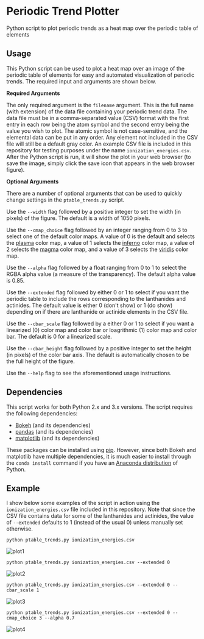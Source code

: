 # Periodic Trend Plotter
Python script to plot periodic trends as a heat map over the periodic table of elements

Usage
-----
This Python script can be used to plot a heat map over an image of the periodic table of elements for easy and automated visualization of periodic trends. The required input and arguments are shown below. 

**Required Arguments**

The only required argument is the `filename` argument. This is the full name (with extension) of the data file containing your periodic trend data. The data file must be in a comma-separated value (CSV) format with the first entry in each row being the atom symbol and the second entry being the value you wish to plot. The atomic symbol is not case-sensitive, and the elemental data can be put in any order. Any element not included in the CSV file will still be a default gray color. An example CSV file is included in this repository for testing purposes under the name `ionization_energies.csv`. After the Python script is run, it will show the plot in your web browser (to save the image, simply click the save icon that appears in the web browser figure).

**Optional Arguments**

There are a number of optional arguments that can be used to quickly change settings in the `ptable_trends.py` script. 

Use the `--width` flag followed by a positive integer to set the width (in pixels) of the figure. The default is a width of 1050 pixels. 

Use the `--cmap_choice` flag followed by an integer ranging from 0 to 3 to select one of the default color maps. A value of 0 is the default and selects the [plasma](https://bids.github.io/colormap/images/screenshots/option_c.png) color map, a value of 1 selects the [inferno](https://bids.github.io/colormap/images/screenshots/option_b.png) color map, a value of 2 selects the [magma](https://bids.github.io/colormap/images/screenshots/option_a.png) color map, and a value of 3 selects the [viridis](https://bids.github.io/colormap/images/screenshots/option_d.png) color map. 

Use the `--alpha` flag followed by a float ranging from 0 to 1 to select the RGBA alpha value (a measure of the transparency). The default alpha value is 0.85.

Use the `--extended` flag followed by either 0 or 1 to select if you want the periodic table to include the rows corresponding to the lanthanides and actinides. The default value is either 0 (don't show) or 1 (do show) depending on if there are lanthanide or actinide elements in the CSV file.

Use the `--cbar_scale` flag followed by a either 0 or 1 to select if you want a linearized (0) color map and color bar or loagrithmic (1) color map and color bar. The default is 0 for a linearized scale.

Use the `--cbar_height` flag followed by a positive integer to set the height (in pixels) of the color bar axis. The default is automatically chosen to be the full height of the figure.

Use the `--help` flag to see the aforementioned usage instructions.

Dependencies
-----

This script works for both Python 2.x and 3.x versions. The script requires the following dependencies:
* [Bokeh](http://bokeh.pydata.org/en/latest/) (and its dependencies)
* [pandas](http://pandas.pydata.org/) (and its dependencies)
* [matplotlib](http://matplotlib.org/) (and its dependencies)

These packages can be  installed using [pip](https://pip.pypa.io/en/stable/). However, since both Bokeh and matplotlib have multiple dependencies, it is much easier to install through the `conda install` command if you have an [Anaconda distribution](https://www.continuum.io/downloads) of Python. 

Example
-----

I show below some examples of the script in action using the `ionization_energies.csv` file included in this repository. Note that since the CSV file contains data for some of the lanthanides and actinides, the value of `--extended` defaults to 1 (instead of the usual 0) unless manually set otherwise.

`python ptable_trends.py ionization_energies.csv`

![plot1](http://i.imgur.com/Uxb8V0p.png)

`python ptable_trends.py ionization_energies.csv --extended 0`

![plot2](http://i.imgur.com/Att5d9X.png)

`python ptable_trends.py ionization_energies.csv --extended 0 --cbar_scale 1`

![plot3](http://i.imgur.com/Xt3oW6q.png)

`python ptable_trends.py ionization_energies.csv --extended 0 --cmap_choice 3 --alpha 0.7`

![plot4](http://i.imgur.com/52IBhVm.png)
